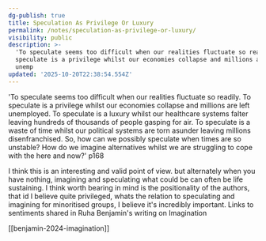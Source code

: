 ```yaml
---
dg-publish: true
title: Speculation As Privilege Or Luxury
permalink: /notes/speculation-as-privilege-or-luxury/
visibility: public
description: >-
  'To speculate seems too difficult when our realities fluctuate so readily. To
  speculate is a privilege whilst our economies collapse and millions are left
  unemp
updated: '2025-10-20T22:38:54.554Z'
---
```

'To speculate seems too difficult when our realities fluctuate so readily. To speculate is a privilege whilst our economies collapse and millions are left unemployed. To speculate is a
luxury whilst our healthcare systems falter leaving hundreds of thousands of people gasping for air. To speculate is a waste of time whilst our political systems are torn asunder leaving millions disenfranchised. So, how can we possibly speculate when times are so unstable? How do we imagine alternatives whilst we are struggling to cope with the here and now?' p168

I think this is an interesting and valid point of view. but alternately when you have nothing, imagining and speculating what could be can often be life sustaining. I think worth bearing in mind is the positionality of the authors, that id I believe quite privileged, whats the relation to speculating and imagining for minoritised groups, I believe it's incredibly important. Links to sentiments shared in Ruha Benjamin's writing on Imagination  

[[benjamin-2024-imagination]]

